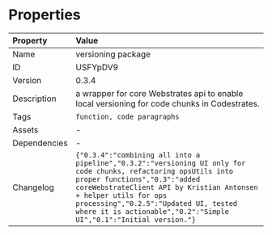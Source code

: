

# Properties

| Property | Value |
| :--- | :--- |
| Name | versioning package |
| ID | USFYpDV9 |
| Version | 0.3.4 |
| Description | a wrapper for core Webstrates api to enable local versioning for code chunks in Codestrates. |
| Tags | `function, code paragraphs` |
| Assets | - |
| Dependencies | - |
| Changelog | `{"0.3.4":"combining all into a pipeline","0.3.2":"versioning UI only for code chunks, refactoring opsUtils into proper functions","0.3":"added coreWebstrateClient API by Kristian Antonsen + helper utils for ops processing","0.2.5":"Updated UI, tested where it is actionable","0.2":"Simple UI","0.1":"Initial version."}` |